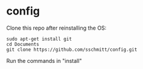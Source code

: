 # config

Clone this repo after reinstalling the OS:

    sudo apt-get install git
    cd Documents
    git clone https://github.com/sschmitt/config.git

Run the commands in "install"
